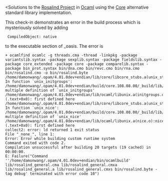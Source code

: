 <Solutions to the [Rosalind Project](http://rosalind.info/) in
[Ocaml](http://ocaml.org/) using the
[Core](https://bitbucket.org/yminsky/ocaml-core/wiki/Home) alternative
standard library implementation.

This check-in demonstrates an error in the build process which is mysteriously solved by adding

     CompiledObject: native

to the executable section of _oasis.  The error is

    + ocamlfind ocamlc -g threads.cma -thread -linkpkg -package variantslib.syntax -package sexplib.syntax -package fieldslib.syntax -package core_extended -package core -package comparelib.syntax -package bin_prot.syntax bin/dna.cmo bin/revc.cmo bin/rna.cmo bin/rosalind.cmo -o bin/rosalind.byte
    /home/damonwang/.opam/4.01.0dev+endian/lib/core/libcore_stubs.a(unix_stubs.o): In function `unix_initgroups':
    /home/damonwang/.opam/4.01.0dev+endian/build/core.108.08.00/_build/lib/unix_stubs.c:1235: multiple definition of `unix_initgroups'
    /home/damonwang/.opam/4.01.0dev+endian/lib/ocaml/libunix.a(initgroups.o):initgroups.c:(.text+0x0): first defined here
    /home/damonwang/.opam/4.01.0dev+endian/lib/core/libcore_stubs.a(unix_stubs.o): In function `unix_nice':
    /home/damonwang/.opam/4.01.0dev+endian/build/core.108.08.00/_build/lib/unix_stubs.c:1458: multiple definition of `unix_nice'
    /home/damonwang/.opam/4.01.0dev+endian/lib/ocaml/libunix.a(nice.o):nice.c:(.text+0x0): first defined here
    collect2: error: ld returned 1 exit status
    File "_none_", line 1:
    Error: Error while building custom runtime system
    Command exited with code 2.
    Compilation unsuccessful after building 20 targets (19 cached) in 00:00:00.
    E: Failure("Command ''/home/damonwang/.opam/4.01.0dev+endian/bin/ocamlbuild' lib/rosalind_general.cma lib/rosalind_general.cmxa lib/rosalind_general.a lib/rosalind_general.cmxs bin/rosalind.byte -tag debug' terminated with error code 10")
